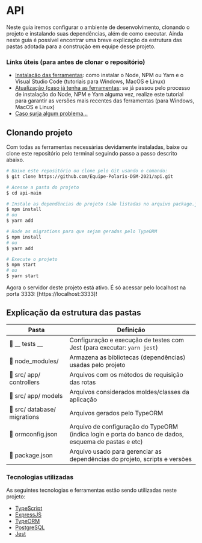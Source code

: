 # API

Neste guia iremos configurar o ambiente de desenvolvimento, clonando o projeto e instalando suas dependências, além de como executar. Ainda neste guia é possível encontrar uma breve explicação da estrutura das pastas adotada para a construção em equipe desse projeto.

### Links úteis (para antes de clonar o repositório)
- [Instalação das ferramentas](https://www.notion.so/Instala-o-das-ferramentas-405f3e8b014649cbb422dee6b5bd0535): como instalar o Node, NPM ou Yarn e o Visual Studio Code (tutoriais para Windows, MacOS e Linux)
- [Atualização (caso já tenha as ferramentas](https://www.notion.so/Atualiza-o-vers-es-diferentes-09abff4d88d44c459a7c7a925ad15bfa): se já passou pelo processo de instalação do Node, NPM e Yarn alguma vez, realize este tutorial para garantir as versões mais recentes das ferramentas (para Windows, MacOS e Linux)
- [Caso surja algum problema...](https://www.notion.so/Tive-problemas-e-agora-c67378e1319d4723a3211aad8eb987c6)

  
## Clonando projeto
Com todas as ferramentas necessárias devidamente instaladas, baixe ou clone este repositório pelo terminal seguindo passo a passo descrito abaixo.

```bash
# Baixe este repositório ou clone pelo Git usando o comando:
$ git clone https://github.com/Equipe-Polaris-DSM-2021/api.git

# Acesse a pasta do projeto
$ cd api-main

# Instale as dependências do projeto (são listadas no arquivo package.json)
$ npm install
# ou
$ yarn add

# Rode as migrations para que sejam geradas pelo TypeORM
$ npm install
# ou
$ yarn add

# Execute o projeto
$ npm start
# ou
$ yarn start
```
Agora o servidor deste projeto está ativo. É só acessar pelo localhost na porta 3333: [https://localhost:3333]!


## Explicação da estrutura das pastas

| Pasta                   | Definição                                                                                                                    |
| ----------------------- | ---------------------------------------------------------------------------------------------------------------------------- |
| :open_file_folder: __ tests __             | Configuração e execução de testes com Jest (para executar: `yarn jest`)                                   |
| :open_file_folder: node_modules/           | Armazena as bibliotecas (dependências) usadas pelo projeto                                                |
| :open_file_folder: src/ app/ controllers     | Arquivos com os métodos de requisição das rotas                                                           |
| :open_file_folder: src/ app/ models          | Arquivos considerados moldes/classes da aplicação                                                         |
| :open_file_folder: src/ database/ migrations | Arquivos gerados pelo TypeORM                                                                             |
| :page_facing_up: ormconfig.json            | Arquivo de configuração do TypeORM (indica login e porta do banco de dados, esquema de pastas e etc)      |
| :page_facing_up: package.json              | Arquivo usado para gerenciar as dependências do projeto, scripts e versões                                |


### Tecnologias utilizadas
As seguintes tecnologias e ferramentas estão sendo utilizadas neste projeto:

- [TypeScript](https://www.typescriptlang.org/)
- [ExpressJS](https://expressjs.com/pt-br/)
- [TypeORM](https://typeorm.io/#/)
- [PostgreSQL](https://www.postgresql.org/docs/)
- [Jest](https://jestjs.io/docs/getting-started) 
